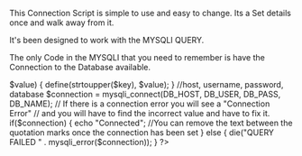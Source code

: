 This Connection Script is simple to use 
and easy to change. Its a Set details once and walk away from it.

It's been designed to work with the MYSQLI QUERY.

The only Code in the MYSQLI that you need to remember is have the Connection to the Database available.


<?php

  $db['DB_HOST'] = "host"; //host will be server name or localhost
  $db['DB_USER'] = "dbusername"; // dbusername will be the database user name
  $db['DB_PASS'] = "dbpassword";  // dbpassword will be the database user password
  $db['DB_NAME'] = "dbname";  // dbname will be the database name
  
  foreach($db as $key => $value) {
  define(strtoupper($key), $value);
  }
  
  //host, username, password, database
  $connection = mysqli_connect(DB_HOST, DB_USER, DB_PASS, DB_NAME);
  // If there is a connection error you will see a "Connection Error"
  // and you will have to find the incorrect value and have to fix it.
  if($connection) {
  echo "Connected"; //You can remove the text between the quotation marks once the connection has been set
  } else {
  die("QUERY FAILED " . mysqli_error($connection));
  }

?>
